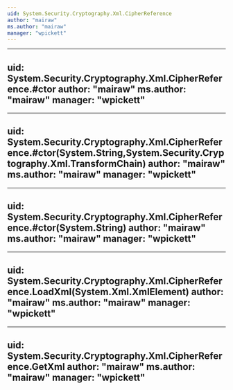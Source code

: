 ```yaml
---
uid: System.Security.Cryptography.Xml.CipherReference
author: "mairaw"
ms.author: "mairaw"
manager: "wpickett"
---
```


---
uid: System.Security.Cryptography.Xml.CipherReference.#ctor
author: "mairaw"
ms.author: "mairaw"
manager: "wpickett"
---

---
uid: System.Security.Cryptography.Xml.CipherReference.#ctor(System.String,System.Security.Cryptography.Xml.TransformChain)
author: "mairaw"
ms.author: "mairaw"
manager: "wpickett"
---

---
uid: System.Security.Cryptography.Xml.CipherReference.#ctor(System.String)
author: "mairaw"
ms.author: "mairaw"
manager: "wpickett"
---

---
uid: System.Security.Cryptography.Xml.CipherReference.LoadXml(System.Xml.XmlElement)
author: "mairaw"
ms.author: "mairaw"
manager: "wpickett"
---

---
uid: System.Security.Cryptography.Xml.CipherReference.GetXml
author: "mairaw"
ms.author: "mairaw"
manager: "wpickett"
---
